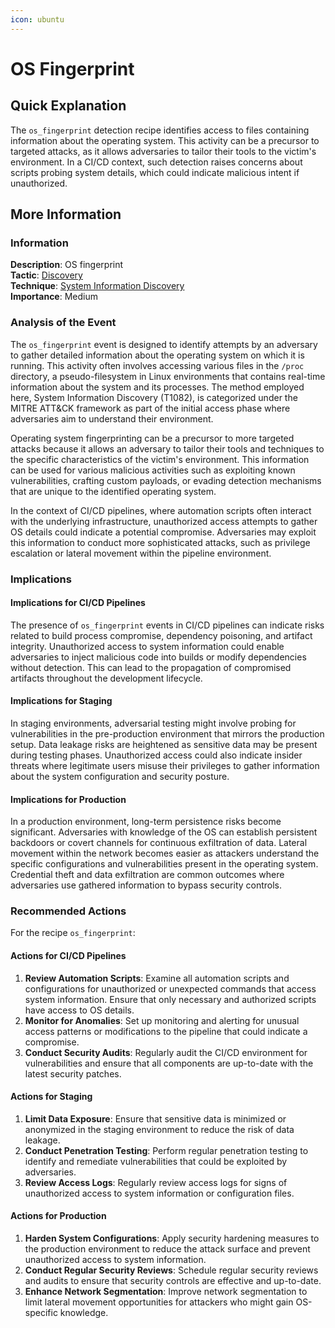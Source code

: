 ```yaml
---
icon: ubuntu
---
```


# OS Fingerprint

## Quick Explanation

The `os_fingerprint` detection recipe identifies access to files containing information about the operating system. This activity can be a precursor to targeted attacks, as it allows adversaries to tailor their tools to the victim's environment. In a CI/CD context, such detection raises concerns about scripts probing system details, which could indicate malicious intent if unauthorized.

## More Information

### Information

**Description**: OS fingerprint  
**Tactic**: [Discovery](https://jibril.garnet.ai/mitre/mitre/ta0007)  
**Technique**: [System Information Discovery](https://jibril.garnet.ai/mitre/mitre/ta0007/t1082)  
**Importance**: Medium

### Analysis of the Event

The `os_fingerprint` event is designed to identify attempts by an adversary to gather detailed information about the operating system on which it is running. This activity often involves accessing various files in the `/proc` directory, a pseudo-filesystem in Linux environments that contains real-time information about the system and its processes. The method employed here, System Information Discovery (T1082), is categorized under the MITRE ATT\&CK framework as part of the initial access phase where adversaries aim to understand their environment.

Operating system fingerprinting can be a precursor to more targeted attacks because it allows an adversary to tailor their tools and techniques to the specific characteristics of the victim's environment. This information can be used for various malicious activities such as exploiting known vulnerabilities, crafting custom payloads, or evading detection mechanisms that are unique to the identified operating system.

In the context of CI/CD pipelines, where automation scripts often interact with the underlying infrastructure, unauthorized access attempts to gather OS details could indicate a potential compromise. Adversaries may exploit this information to conduct more sophisticated attacks, such as privilege escalation or lateral movement within the pipeline environment.

### Implications

#### Implications for CI/CD Pipelines

The presence of `os_fingerprint` events in CI/CD pipelines can indicate risks related to build process compromise, dependency poisoning, and artifact integrity. Unauthorized access to system information could enable adversaries to inject malicious code into builds or modify dependencies without detection. This can lead to the propagation of compromised artifacts throughout the development lifecycle.

#### Implications for Staging

In staging environments, adversarial testing might involve probing for vulnerabilities in the pre-production environment that mirrors the production setup. Data leakage risks are heightened as sensitive data may be present during testing phases. Unauthorized access could also indicate insider threats where legitimate users misuse their privileges to gather information about the system configuration and security posture.

#### Implications for Production

In a production environment, long-term persistence risks become significant. Adversaries with knowledge of the OS can establish persistent backdoors or covert channels for continuous exfiltration of data. Lateral movement within the network becomes easier as attackers understand the specific configurations and vulnerabilities present in the operating system. Credential theft and data exfiltration are common outcomes where adversaries use gathered information to bypass security controls.

### Recommended Actions

For the recipe `os_fingerprint`:

#### Actions for CI/CD Pipelines

1. **Review Automation Scripts**: Examine all automation scripts and configurations for unauthorized or unexpected commands that access system information. Ensure that only necessary and authorized scripts have access to OS details.
2. **Monitor for Anomalies**: Set up monitoring and alerting for unusual access patterns or modifications to the pipeline that could indicate a compromise.
3. **Conduct Security Audits**: Regularly audit the CI/CD environment for vulnerabilities and ensure that all components are up-to-date with the latest security patches.

#### Actions for Staging

1. **Limit Data Exposure**: Ensure that sensitive data is minimized or anonymized in the staging environment to reduce the risk of data leakage.
2. **Conduct Penetration Testing**: Perform regular penetration testing to identify and remediate vulnerabilities that could be exploited by adversaries.
3. **Review Access Logs**: Regularly review access logs for signs of unauthorized access to system information or configuration files.

#### Actions for Production

1. **Harden System Configurations**: Apply security hardening measures to the production environment to reduce the attack surface and prevent unauthorized access to system information.
2. **Conduct Regular Security Reviews**: Schedule regular security reviews and audits to ensure that security controls are effective and up-to-date.
3. **Enhance Network Segmentation**: Improve network segmentation to limit lateral movement opportunities for attackers who might gain OS-specific knowledge.
